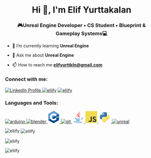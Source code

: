<h1 align="center">Hi 👋, I'm Elif Yurttakalan</h1>
<h3 align="center">🎮Unreal Engine Developer • CS Student • Blueprint & Gameplay Systems💻</h3>


- 🌱 I’m currently learning **Unreal Engine**

- 💬 Ask me about **Unreal Engine**

- 📫 How to reach me **elifyurttkln@gmail.com**

<h3 align="left">Connect with me:</h3>
<p align="left">
<a href="https://www.linkedin.com/in/elif-yurttakalan-74594a357" target="_blank">
  <img align="center" src="https://raw.githubusercontent.com/rahuldkjain/github-profile-readme-generator/master/src/images/icons/Social/linked-in-alt.svg" alt="LinkedIn Profile" height="30" width="40" />
</a>
<a href="https://www.codechef.com/users/eliify" target="blank"><img align="center" src="https://cdn.jsdelivr.net/npm/simple-icons@3.1.0/icons/codechef.svg" alt="eliify" height="30" width="40" /></a>
<a href="https://www.leetcode.com/eliify" target="blank"><img align="center" src="https://raw.githubusercontent.com/rahuldkjain/github-profile-readme-generator/master/src/images/icons/Social/leet-code.svg" alt="eliify" height="30" width="40" /></a>
</p>

<h3 align="left">Languages and Tools:</h3>
<p align="left"> <a href="https://www.arduino.cc/" target="_blank" rel="noreferrer"> <img src="https://cdn.worldvectorlogo.com/logos/arduino-1.svg" alt="arduino" width="40" height="40"/> </a> <a href="https://www.blender.org/" target="_blank" rel="noreferrer"> <img src="https://download.blender.org/branding/community/blender_community_badge_white.svg" alt="blender" width="40" height="40"/> </a> <a href="https://www.w3schools.com/cpp/" target="_blank" rel="noreferrer"> <img src="https://raw.githubusercontent.com/devicons/devicon/master/icons/cplusplus/cplusplus-original.svg" alt="cplusplus" width="40" height="40"/> </a> <a href="https://git-scm.com/" target="_blank" rel="noreferrer"> <img src="https://www.vectorlogo.zone/logos/git-scm/git-scm-icon.svg" alt="git" width="40" height="40"/> </a> <a href="https://www.java.com" target="_blank" rel="noreferrer"> <img src="https://raw.githubusercontent.com/devicons/devicon/master/icons/java/java-original.svg" alt="java" width="40" height="40"/> </a> <a href="https://developer.mozilla.org/en-US/docs/Web/JavaScript" target="_blank" rel="noreferrer"> <img src="https://raw.githubusercontent.com/devicons/devicon/master/icons/javascript/javascript-original.svg" alt="javascript" width="40" height="40"/> </a> <a href="https://www.python.org" target="_blank" rel="noreferrer"> <img src="https://raw.githubusercontent.com/devicons/devicon/master/icons/python/python-original.svg" alt="python" width="40" height="40"/> </a> <a href="https://unrealengine.com/" target="_blank" rel="noreferrer"> <img src="https://raw.githubusercontent.com/kenangundogan/fontisto/036b7eca71aab1bef8e6a0518f7329f13ed62f6b/icons/svg/brand/unreal-engine.svg" alt="unreal" width="40" height="40"/> </a> </p>

<p><img align="left" src="https://github-readme-stats.vercel.app/api/top-langs?username=eliify&show_icons=true&locale=en&layout=compact" alt="eliify" /></p>

<p>&nbsp;<img align="center" src="https://github-readme-stats.vercel.app/api?username=eliify&show_icons=true&locale=en" alt="eliify" /></p>

<p><img align="center" src="https://github-readme-streak-stats.herokuapp.com/?user=eliify&" alt="eliify" /></p>
<p align="left"> <img src="https://komarev.com/ghpvc/?username=eliify&label=Profile%20views&color=0e75b6&style=flat" alt="eliify" /> </p>
